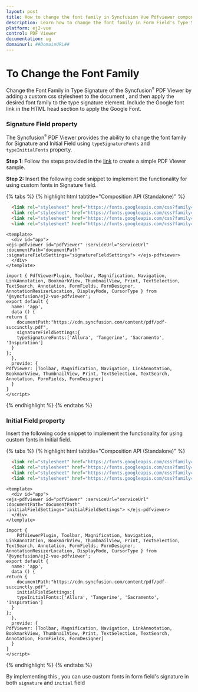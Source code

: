 ```yaml
---
layout: post
title: How to change the font family in Syncfusion Vue Pdfviewer component 
description: Learn how to change the font family in Form Field's Type Signature in Syncfusion Vue Pdfviewer component of Syncfusion Essential JS 2 and more.
platform: ej2-vue
control: PDF Viewer
documentation: ug
domainurl: ##DomainURL##
---
```


# To Change the Font Family 
Change the Font Family in Type Signature of the Syncfusion<sup style="font-size:70%">&reg;</sup> PDF Viewer by adding a custom css stylesheet to the document , and then apply the desired font family to the type signature element. Include the Google font link in the HTML head section to apply the Google Font. 

### Signature Field property
The Syncfusion<sup style="font-size:70%">&reg;</sup> PDF Viewer provides the ability to change the font family for Signature and Initial Field using `typeSignatureFonts` and `typeInitialFonts` property.

**Step 1:** Follow the steps provided in the [link](https://ej2.syncfusion.com/vue/documentation/pdfviewer/getting-started) to create a simple PDF Viewer sample.

**Step 2:** Insert the following code snippet to implement the functionality for using custom fonts in Signature field.

{% tabs %}
{% highlight html tabtitle="Composition API (Standalone)" %}

```html
  <link rel="stylesheet" href="https://fonts.googleapis.com/css?family=Allura" >
  <link rel="stylesheet" href="https://fonts.googleapis.com/css?family=Tangerine">
  <link rel="stylesheet" href="https://fonts.googleapis.com/css?family=Sacramento">
  <link rel="stylesheet" href="https://fonts.googleapis.com/css?family=Inspiration">
``` 

```
<template>
  <div id="app">
<ejs-pdfviewer id="pdfViewer" :serviceUrl="serviceUrl" :documentPath="documentPath" :signatureFieldSettings="signatureFieldSettings"> </ejs-pdfviewer>
  </div>
</template>

import { PdfViewerPlugin, Toolbar, Magnification, Navigation, LinkAnnotation, BookmarkView, ThumbnailView, Print, TextSelection, TextSearch, Annotation, FormFields, FormDesigner, AnnotationResizerLocation, DisplayMode, CursorType } from '@syncfusion/ej2-vue-pdfviewer';
export default {
  name: 'app',
  data () {
return {
	documentPath:"https://cdn.syncfusion.com/content/pdf/pdf-succinctly.pdf",
	signatureFieldSettings:{
    typeSignatureFonts:['Allura', 'Tangerine', 'Sacramento', 'Inspiration']
  }
};
  },
  provide: {
PdfViewer: [Toolbar, Magnification, Navigation, LinkAnnotation, BookmarkView, ThumbnailView, Print, TextSelection, TextSearch, Annotation, FormFields, FormDesigner]
  }
}
</script>
```
{% endhighlight %}
{% endtabs %}

### Initial Field property
Insert the following code snippet to implement the functionality for using custom fonts in Initial field.

{% tabs %}
{% highlight html tabtitle="Composition API (Standalone)" %}

```html
  <link rel="stylesheet" href="https://fonts.googleapis.com/css?family=Allura" >
  <link rel="stylesheet" href="https://fonts.googleapis.com/css?family=Tangerine">
  <link rel="stylesheet" href="https://fonts.googleapis.com/css?family=Sacramento">
  <link rel="stylesheet" href="https://fonts.googleapis.com/css?family=Inspiration">
``` 
```
<template>
  <div id="app">
<ejs-pdfviewer id="pdfViewer" :serviceUrl="serviceUrl" :documentPath="documentPath" :initialFieldSettings="initialFieldSettings"> </ejs-pdfviewer>
  </div>
</template>

import { 
    PdfViewerPlugin, Toolbar, Magnification, Navigation, LinkAnnotation, BookmarkView, ThumbnailView, Print, TextSelection, TextSearch, Annotation, FormFields, FormDesigner, AnnotationResizerLocation, DisplayMode, CursorType } from '@syncfusion/ej2-vue-pdfviewer';
export default {
  name: 'app',
  data () {
return {
	documentPath:"https://cdn.syncfusion.com/content/pdf/pdf-succinctly.pdf",
	initialFieldSettings:{
    typeInitialFonts:['Allura', 'Tangerine', 'Sacramento', 'Inspiration']
  }
};
  },
  provide: {
PdfViewer: [Toolbar, Magnification, Navigation, LinkAnnotation, BookmarkView, ThumbnailView, Print, TextSelection, TextSearch, Annotation, FormFields, FormDesigner]
  }
}
</script>
```
{% endhighlight %}
{% endtabs %}

By implementing this , you can use custom fonts in form field's signature in both `signature` and `initial` field